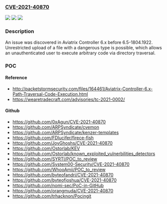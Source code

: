 ### [CVE-2021-40870](https://cve.mitre.org/cgi-bin/cvename.cgi?name=CVE-2021-40870)
![](https://img.shields.io/static/v1?label=Product&message=n%2Fa&color=blue)
![](https://img.shields.io/static/v1?label=Version&message=n%2Fa&color=blue)
![](https://img.shields.io/static/v1?label=Vulnerability&message=n%2Fa&color=brighgreen)

### Description

An issue was discovered in Aviatrix Controller 6.x before 6.5-1804.1922. Unrestricted upload of a file with a dangerous type is possible, which allows an unauthenticated user to execute arbitrary code via directory traversal.

### POC

#### Reference
- http://packetstormsecurity.com/files/164461/Aviatrix-Controller-6.x-Path-Traversal-Code-Execution.html
- https://wearetradecraft.com/advisories/tc-2021-0002/

#### Github
- https://github.com/0xAgun/CVE-2021-40870
- https://github.com/ARPSyndicate/cvemon
- https://github.com/ARPSyndicate/kenzer-templates
- https://github.com/FDlucifer/firece-fish
- https://github.com/JoyGhoshs/CVE-2021-40870
- https://github.com/Ostorlab/KEV
- https://github.com/Ostorlab/known_exploited_vulnerbilities_detectors
- https://github.com/SYRTI/POC_to_review
- https://github.com/System00-Security/CVE-2021-40870
- https://github.com/WhooAmii/POC_to_review
- https://github.com/byteofandri/CVE-2021-40870
- https://github.com/byteofjoshua/CVE-2021-40870
- https://github.com/nomi-sec/PoC-in-GitHub
- https://github.com/orangmuda/CVE-2021-40870
- https://github.com/trhacknon/Pocingit


